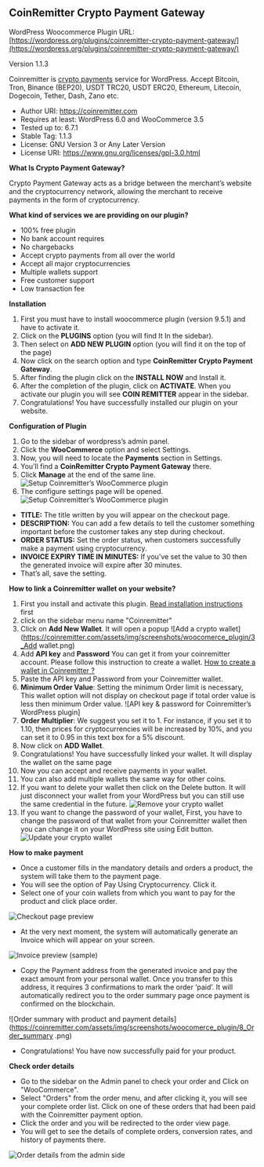 CoinRemitter Crypto Payment Gateway
-----------------------------------------------------------
WordPress Woocommerce Plugin URL: [https://wordpress.org/plugins/coinremitter-crypto-payment-gateway/](https://wordpress.org/plugins/coinremitter-crypto-payment-gateway/)

Version 1.1.3

Coinremitter is [crypto payments](http://coinremitter.com) service for WordPress. Accept Bitcoin, Tron, Binance (BEP20), USDT TRC20, USDT ERC20, Ethereum, Litecoin, Dogecoin, Tether, Dash, Zano etc.

* Author URI: https://coinremitter.com
* Requires at least: WordPress 6.0 and WooCommerce 3.5
* Tested up to: 6.7.1
* Stable Tag: 1.1.3
* License: GNU Version 3 or Any Later Version
* License URI: https://www.gnu.org/licenses/gpl-3.0.html


**What Is Crypto Payment Gateway?**

Crypto Payment Gateway acts as a bridge between the merchant’s website and the cryptocurrency network, allowing the merchant to receive payments in the form of cryptocurrency.


**What kind of services we are providing on our plugin?**

* 100% free plugin
* No bank account requires
* No chargebacks
* Accept crypto payments from all over the world
* Accept all major cryptocurrencies
* Multiple wallets support
* Free customer support
* Low transaction fee

**Installation**
1. First you must have to install woocommerce plugin (version 9.5.1) and have to activate it.
2. Click on the **PLUGINS** option (you will find It In the sidebar).
3. Then select on **ADD NEW PLUGIN** option (you will find it on the top of the page)
4. Now click on the search option and type **CoinRemitter Crypto Payment Gateway**.
5. After finding the plugin click on the **INSTALL NOW** and Install it.
6. After the completion of the plugin, click on **ACTIVATE**. When you activate our plugin you will see **COIN REMITTER** appear in the sidebar.
7. Congratulations! You have successfully installed our plugin on your website.


**Configuration of Plugin**
1. Go to the sidebar of wordpress’s admin panel.
2. Click the **WooCommerce** option and select Settings.
3. Now, you will need to locate the **Payments** section in Settings.
4. You’ll find a **CoinRemitter Crypto Payment Gateway** there.
5. Click **Manage** at the end of the same line.
![Setup Coinremitter’s WooCommerce plugin](https://coinremitter.com/assets/img/screenshots/woocomerce_plugin/1_Payments_manage.png)
6. The configure settings page will be opened.
![Setup Coinremitter’s WooCommerce plugin](https://coinremitter.com/assets/img/screenshots/woocomerce_plugin/2_Configure.png)
* **TITLE:** The title written by you will appear on the checkout page.
* **DESCRIPTION:** You can add a few details to tell the customer something important before the customer takes any step during checkout.
* **ORDER STATUS:** Set the order status, when customers successfully make a payment using cryptocurrency.
* **INVOICE EXPIRY TIME IN MINUTES:** If you’ve set the value to 30 then the generated invoice will expire after 30 minutes.
* That’s all, save the setting.


**How to link a Coinremitter wallet on your website?**

1. First you install and activate this plugin. [Read installation instructions](#installation) first
2. click on the sidebar menu name "Coinremitter"
3. Click on **Add New Wallet**. It will open a popup
![Add a crypto wallet](https://coinremitter.com/assets/img/screenshots/woocomerce_plugin/3_Add wallet.png)
4. Add **API key** and **Password** You can get it from your coinremitter account. Please follow this instruction to create a wallet. [How to create a wallet in Coinremitter ?](https://blog.coinremitter.com/how-to-create-a-wallet-on-coinremitter)
5. Paste the API key and Password from your Coinremitter wallet.
6. **Minimum Order Value**: Setting the minimum Order limit is necessary, This wallet option will not display on checkout page if total order value is less then minimum Order value.
![API key & password for Coinremitter’s WordPress plugin]
7. **Order Multiplier**: We suggest you set it to 1. For instance, if you set it to 1.10, then prices for cryptocurrencies will be increased by 10%, and you can set it to 0.95 in this text box for a 5% discount.
8. Now click on **ADD Wallet**.
9. Congratulations! You have successfully linked your wallet. It will display the wallet on the same page
10. Now you can accept and receive payments in your wallet.
11. You can also add multiple wallets the same way for other coins.
12. If you want to delete your wallet then click on the Delete button. It will just disconnect your wallet from your WordPress but you can still use the same credential in the future.
![Remove your crypto wallet](https://coinremitter.com/assets/img/screenshots/woocomerce_plugin/4_Remove_Wallet.png)
13. If you want to change the password of your wallet, First, you have to change the password of that wallet from your Coinremitter wallet then you can change it on your WordPress site using Edit button.
![Update your crypto wallet](https://coinremitter.com/assets/img/screenshots/woocomerce_plugin/5_Edit_Wallet.png)


**How to make payment**
* Once a customer fills in the mandatory details and orders a product, the system will take them to the payment page.
* You will see the option of Pay Using Cryptocurrency. Click it.
* Select one of your coin wallets from which you want to pay for the product and click place order.

![Checkout page preview](https://coinremitter.com/assets/img/screenshots/woocomerce_plugin/6_Check_out.png)

* At the very next moment, the system will automatically generate an Invoice which will appear on your screen.

![Invoice preview (sample)](https://coinremitter.com/assets/img/screenshots/woocomerce_plugin/7_Invoice_Generated.png)

* Copy the Payment address from the generated invoice and pay the exact amount from your personal wallet. Once you transfer to this address, it requires 3 confirmations to mark the order ‘paid’. It will automatically redirect you to the order summary page once payment is confirmed on the blockchain.

![Order summary with product and payment details](https://coinremitter.com/assets/img/screenshots/woocomerce_plugin/8_Order_summary .png)

* Congratulations! You have now successfully paid for your product.

**Check order details**

* Go to the sidebar on the Admin panel to check your order and Click on "WooCommerce".
* Select "Orders" from the order menu, and after clicking it, you will see your complete order list. Click on one of these orders that had been paid with the Coinremitter payment option.
* Click the order and you will be redirected to the order view page.
* You will get to see the details of complete orders, conversion rates, and history of payments there.

![Order details from the admin side](https://coinremitter.com/assets/img/screenshots/woocomerce_plugin/9_Admin_Order_Status.png)
